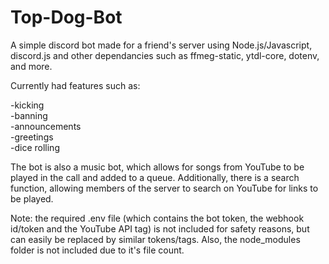 # Top-Dog-Bot
A simple discord bot made for a friend's server using Node.js/Javascript, discord.js and other dependancies such as ffmeg-static, ytdl-core, dotenv, and more.

Currently had features such as:

-kicking <br/>
-banning <br/>
-announcements <br/>
-greetings <br/>
-dice rolling <br/>

The bot is also a music bot, which allows for songs from YouTube to be played in the call
 and added to a queue. Additionally, there is a search function, allowing members of the server to search on YouTube for links to be played.
 
 Note: the required .env file (which contains the bot token, the webhook id/token and the YouTube API tag) is not included for safety reasons, but can easily be replaced by similar
 tokens/tags. Also, the node_modules folder is not included due to it's file count.
